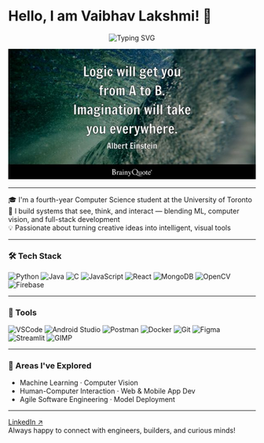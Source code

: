 ### 
# Hello, I am Vaibhav Lakshmi! 👋

<p align="center">
  <img src="https://readme-typing-svg.herokuapp.com?font=Fira+Code&size=22&duration=3500&pause=800&color=F7931E&center=true&vCenter=true&width=500&lines=CS+%40+UofT;Aspiring+ML+Engineer;Blending+Creativity+and+Code" alt="Typing SVG" />
</p>

<p align="center">
  <img src="alberteinstein1.jpg" alt="Motivational Quote" width="600"/>
</p>



---

🎓 I'm a fourth-year Computer Science student at the University of Toronto  
🔬 I build systems that see, think, and interact — blending ML, computer vision, and full-stack development  
💡 Passionate about turning creative ideas into intelligent, visual tools

---

### 🛠️ Tech Stack

![Python](https://img.shields.io/badge/-Python-F7931E?style=flat&logo=python&logoColor=white)
![Java](https://img.shields.io/badge/-Java-F7931E?style=flat&logo=java&logoColor=white)
![C](https://img.shields.io/badge/-C-F7931E?style=flat&logo=c&logoColor=white)
![JavaScript](https://img.shields.io/badge/-JavaScript-F7931E?style=flat&logo=javascript&logoColor=white)
![React](https://img.shields.io/badge/-React-F7931E?style=flat&logo=react&logoColor=white)
![MongoDB](https://img.shields.io/badge/-MongoDB-F7931E?style=flat&logo=mongodb&logoColor=white)
![OpenCV](https://img.shields.io/badge/-OpenCV-F7931E?style=flat&logo=opencv&logoColor=white)
![Firebase](https://img.shields.io/badge/-Firebase-F7931E?style=flat&logo=firebase&logoColor=white)

---

### 🧰 Tools

![VSCode](https://img.shields.io/badge/-VSCode-F7931E?style=flat&logo=visualstudiocode&logoColor=white)
![Android Studio](https://img.shields.io/badge/-Android%20Studio-F7931E?style=flat&logo=androidstudio&logoColor=white)
![Postman](https://img.shields.io/badge/-Postman-F7931E?style=flat&logo=postman&logoColor=white)
![Docker](https://img.shields.io/badge/-Docker-F7931E?style=flat&logo=docker&logoColor=white)
![Git](https://img.shields.io/badge/-Git-F7931E?style=flat&logo=git&logoColor=white)
![Figma](https://img.shields.io/badge/-Figma-F7931E?style=flat&logo=figma&logoColor=white)
![Streamlit](https://img.shields.io/badge/-Streamlit-F7931E?style=flat&logo=streamlit&logoColor=white)
![GIMP](https://img.shields.io/badge/-GIMP-F7931E?style=flat&logo=gimp&logoColor=white)

---

### 🧠 Areas I've Explored

- Machine Learning · Computer Vision  
- Human-Computer Interaction · Web & Mobile App Dev  
- Agile Software Engineering · Model Deployment

---
[LinkedIn ↗](https://linkedin.com/in/vaibhav-lakshmi-santhanam-660401221)  
Always happy to connect with engineers, builders, and curious minds!


<!--
**VaibhavLakshmiS/VaibhavLakshmiS** is a ✨ _special_ ✨ repository because its `README.md` (this file) appears on your GitHub profile.

Here are some ideas to get you started:

- 🔭 I’m currently working on ...
- 🌱 I’m currently learning ...
- 👯 I’m looking to collaborate on ...
- 🤔 I’m looking for help with ...
- 💬 Ask me about ...
- 📫 How to reach me: ...
- 😄 Pronouns: ...
- ⚡ Fun fact: ...
-->
